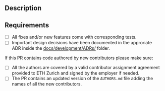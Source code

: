<!-- Use the first line of the commit description as the title for the PR -->

## Description

<!--
Delete this comment and add a proper description of the changes contained in this PR. The text here will be used in the commit message since the approved PRs are always squash-merged. The preferred format is:

---
<type>[<scope>]: <one-line-summary>

[description of the main changes with links to appropriate issues/documents/references/...]
---

<type>:
    - build: Changes that affect the build system or external dependencies
    - ci: Changes to our CI configuration files and scripts
    - docs: Documentation only changes
    - feat: A new feature
    - fix: A bug fix
    - perf: A code change that improves performance
    - refactor: A code change that neither fixes a bug nor adds a feature
    - style: Changes that do not affect the meaning of the code
    - test: Adding missing tests or correcting existing tests

# only add scope if changes are limited to a specific subsytem
<scope>: cartesian | eve | next | storage
-->

## Requirements

- [ ] All fixes and/or new features come with corresponding tests.
- [ ] Important design decisions have been documented in the approriate ADR inside the [docs/development/ADRs/](docs/development/ADRs/Index.md) folder.

If this PR contains code authored by new contributors please make sure:

- [ ] All the authors are covered by a valid contributor assignment agreement provided to ETH Zurich and signed by the employer if needed.
- [ ] The PR contains an updated version of the `AUTHORS.md` file adding the names of all the new contributors.
